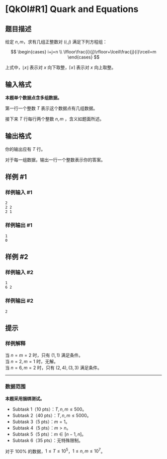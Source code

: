 # [QkOI#R1] Quark and Equations

## 题目描述

给定 $n,m$，求有几组正整数对 $(i,j)$ 满足下列方程组：

$$
\begin{cases}
   i+j=n \\
   \lfloor\frac{i}{j}\rfloor+\lceil\frac{j}{i}\rceil=m
\end{cases}
$$

上式中，$\lfloor x\rfloor$ 表示对 $x$ 向下取整，$\lceil x\rceil$ 表示对 $x$ 向上取整。

## 输入格式

**本题单个数据点含多组数据。**

第一行一个整数 $T$ 表示这个数据点有几组数据。

接下来 $T$ 行每行两个整数 $n,m$ ，含义如题面所述。

## 输出格式

你的输出应有 $T$ 行。

对于每一组数据，输出一行一个整数表示你的答案。

## 样例 #1

### 样例输入 #1
```
2
2 2
2 1
```

### 样例输出 #1

```
1
0
```

## 样例 #2

### 样例输入 #2
```
1
6 2
```

### 样例输出 #2

```
2
```

## 提示

### 样例解释

当 $n=m=2$ 时，只有 $(1,1)$ 满足条件。  
当 $n=2,m=1$ 时，无解。  
当 $n=6,m=2$ 时，只有 $(2,4),(3,3)$ 满足条件。

---

### 数据范围

**本题采用捆绑测试。**

- Subtask 1（10 pts）：$T,n,m\le 500$。
- Subtask 2（40 pts）：$T,n,m\le 5000$。
- Subtask 3（5 pts）：$m=1$。
- Subtask 4（5 pts）：$m>n$。
- Subtask 5（5 pts）：$m\in[n-1,n]$。
- Subtask 6（35 pts）：无特殊限制。

对于 $100\%$ 的数据，$1\le T\le 10^5$，$1\le n,m\le 10^{7}$。
